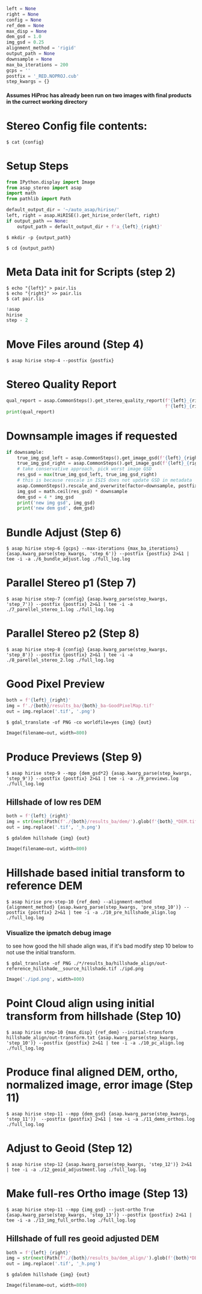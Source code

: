 ```python
left = None
right = None
config = None
ref_dem = None
max_disp = None
dem_gsd = 1.0
img_gsd = 0.25
alignment_method = 'rigid'
output_path = None
downsample = None
max_ba_iterations = 200
gcps = ''
postfix = '_RED.NOPROJ.cub'
step_kwargs = {}
```

#### Assumes HiProc has already been run on two images with final products in the currect working directory

# Stereo Config file contents:

```shell
$ cat {config}
```

# Setup Steps

```python
from IPython.display import Image
from asap_stereo import asap
import math
from pathlib import Path
```

```python
default_output_dir = '~/auto_asap/hirise/'
left, right = asap.HiRISE().get_hirise_order(left, right)
if output_path == None:
    output_path = default_output_dir + f'a_{left}_{right}'
```

```shell
$ mkdir -p {output_path}
```

```shell
$ cd {output_path}
```

# Meta Data init for Scripts (step 2)

```shell
$ echo "{left}" > pair.lis
$ echo "{right}" >> pair.lis
$ cat pair.lis
```

```python
!asap
hirise
step - 2
```

# Move Files around (Step 4)

```shell
$ asap hirise step-4 --postfix {postfix}
```

# Stereo Quality Report

```python
qual_report = asap.CommonSteps().get_stereo_quality_report(f'{left}_{right}/{left}{postfix}',
                                                           f'{left}_{right}/{right}{postfix}')
print(qual_report)
```

# Downsample images if requested

```python
if downsample:
    true_img_gsd_left = asap.CommonSteps().get_image_gsd(f'{left}_{right}/{left}{postfix}')
    true_img_gsd_right = asap.CommonSteps().get_image_gsd(f'{left}_{right}/{right}{postfix}')
    # take conservative approach, pick worst image GSD
    res_gsd = max(true_img_gsd_left, true_img_gsd_right)
    # this is because rescale in ISIS does not update GSD in metadata
    asap.CommonSteps().rescale_and_overwrite(factor=downsample, postfix=postfix)
    img_gsd = math.ceil(res_gsd) * downsample
    dem_gsd = 4 * img_gsd
    print('new img gsd', img_gsd)
    print('new dem gsd', dem_gsd)

```

# Bundle Adjust (Step 6)

```shell
$ asap hirise step-6 {gcps} --max-iterations {max_ba_iterations} {asap.kwarg_parse(step_kwargs, 'step_6')} --postfix {postfix} 2>&1 | tee -i -a ./6_bundle_adjust.log ./full_log.log
```

# Parallel Stereo p1 (Step 7)

```shell
$ asap hirise step-7 {config} {asap.kwarg_parse(step_kwargs, 'step_7')} --postfix {postfix} 2>&1 | tee -i -a ./7_parellel_stereo_1.log ./full_log.log
```

# Parallel Stereo p2 (Step 8)

```shell
$ asap hirise step-8 {config} {asap.kwarg_parse(step_kwargs, 'step_8')} --postfix {postfix} 2>&1 | tee -i -a ./8_parellel_stereo_2.log ./full_log.log
```

# Good Pixel Preview

```python
both = f'{left}_{right}'
img = f'./{both}/results_ba/{both}_ba-GoodPixelMap.tif'
out = img.replace('.tif', '.png')
```

```shell
$ gdal_translate -of PNG -co worldfile=yes {img} {out}
```

```python
Image(filename=out, width=800)
```

# Produce Previews (Step 9)

```shell
$ asap hirise step-9 --mpp {dem_gsd*2} {asap.kwarg_parse(step_kwargs, 'step_9')} --postfix {postfix} 2>&1 | tee -i -a ./9_previews.log ./full_log.log
```

## Hillshade of low res DEM

```python
both = f'{left}_{right}'
img = str(next(Path(f'./{both}/results_ba/dem/').glob(f'{both}_*DEM.tif')))
out = img.replace('.tif', '_h.png')
```

```shell
$ gdaldem hillshade {img} {out}
```

```python
Image(filename=out, width=800)
```

# Hillshade based initial transform to reference DEM

```shell
$ asap hirise pre-step-10 {ref_dem} --alignment-method {alignment_method} {asap.kwarg_parse(step_kwargs, 'pre_step_10')} --postfix {postfix} 2>&1 | tee -i -a ./10_pre_hillshade_align.log ./full_log.log
```

### Visualize the ipmatch debug image

to see how good the hill shade align was, if it's bad modify step 10 below to not use the initial transform.

```shell
$ gdal_translate -of PNG ./*/results_ba/hillshade_align/out-reference_hillshade__source_hillshade.tif ./ipd.png
```

```python
Image('./ipd.png', width=800)
```

# Point Cloud align using initial transform from hillshade (Step 10)

```shell
$ asap hirise step-10 {max_disp} {ref_dem} --initial-transform hillshade_align/out-transform.txt {asap.kwarg_parse(step_kwargs, 'step_10')} --postfix {postfix} 2>&1 | tee -i -a ./10_pc_align.log ./full_log.log
```

# Produce final aligned DEM, ortho, normalized image, error image (Step 11)

```shell
$ asap hirise step-11 --mpp {dem_gsd} {asap.kwarg_parse(step_kwargs, 'step_11')}  --postfix {postfix} 2>&1 | tee -i -a ./11_dems_orthos.log ./full_log.log
```

# Adjust to Geoid (Step 12)

```shell
$ asap hirise step-12 {asap.kwarg_parse(step_kwargs, 'step_12')} 2>&1 | tee -i -a ./12_geoid_adjustment.log ./full_log.log
```

# Make full-res Ortho image (Step 13)

```shell
$ asap hirise step-11 --mpp {img_gsd} --just-ortho True {asap.kwarg_parse(step_kwargs, 'step_13')} --postfix {postfix} 2>&1 | tee -i -a ./13_img_full_ortho.log ./full_log.log
```

## Hillshade of full res geoid adjusted DEM

```python
both = f'{left}_{right}'
img = str(next(Path(f'./{both}/results_ba/dem_align/').glob(f'{both}*DEM-adj.tif')))
out = img.replace('.tif', '_h.png')
```

```shell
$ gdaldem hillshade {img} {out}
```

```python
Image(filename=out, width=800)
```
